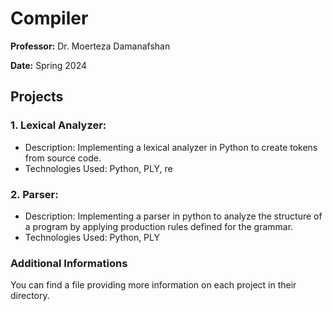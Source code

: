 # Compiler

<b>Professor:</b> Dr. Moerteza Damanafshan

<b>Date:</b> Spring 2024

## Projects

### 1. Lexical Analyzer:

- Description: Implementing a lexical analyzer in Python to create tokens from source code.
- Technologies Used: Python, PLY, re

### 2. Parser:

- Description: Implementing a parser in python to analyze the structure of a program by applying production rules defined for the grammar.
- Technologies Used: Python, PLY

### Additional Informations
You can find a file providing more information on each project in their directory.
